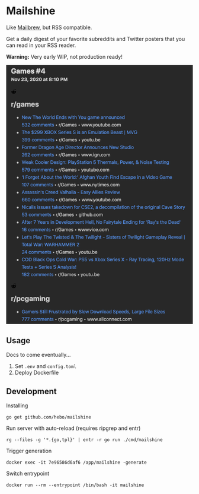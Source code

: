 # Mailshine

Like [Mailbrew](https://mailbrew.com), but RSS compatible.

Get a daily digest of your favorite subreddits and Twitter posters that you can read in your RSS reader.

**Warning:** Very early WIP, not production ready!

![Screenshot](https://github.com/Hebo/mailshine/raw/main/resources/preview_screenshot.png)


## Usage

Docs to come eventually...

1. Set `.env` and `config.toml`
2. Deploy Dockerfile

## Development


Installing

```
go get github.com/hebo/mailshine
```

Run server with auto-reload (requires ripgrep and entr)

```
rg --files -g '*.{go,tpl}' | entr -r go run ./cmd/mailshine
```

Trigger generation

```
docker exec -it 7e96586d6af6 /app/mailshine -generate
```

Switch entrypoint
```
docker run --rm --entrypoint /bin/bash -it mailshine
```
